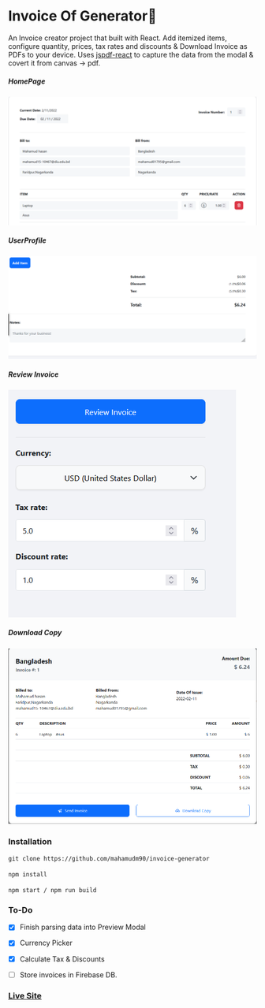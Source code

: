 # Invoice Of Generator🧾

An Invoice creator project that built with React. Add itemized items, configure quantity, prices, tax rates and discounts & Download Invoice as PDFs to your device. Uses [jspdf-react](https://www.npmjs.com/package/jspdf-react) to capture the data from the modal & covert it from canvas -> pdf.



##### HomePage

![ScreenShot of Form](screenshots/a.png)



##### UserProfile

![ScreenShot of Form](screenshots/b.png)



##### Review Invoice

![ScreenShot of Form](screenshots/c.png)



##### Download Copy

![ScreenShot of Form](screenshots/d.png)


### Installation

```
git clone https://github.com/mahamudm90/invoice-generator

npm install

npm start / npm run build
```

### To-Do
- [x] Finish parsing data into Preview Modal

- [x] Currency Picker

- [x] Calculate Tax & Discounts

- [ ] Store invoices in Firebase DB.


 ###    [Live Site](https://invoice-generator-react.netlify.app/) 
